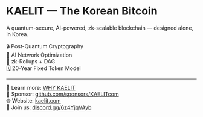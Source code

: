 # KAELIT — The Korean Bitcoin

A quantum-secure, AI-powered, zk-scalable blockchain — designed alone, in Korea.

🔒 Post-Quantum Cryptography  
🧠 AI Network Optimization  
🧱 zk-Rollups + DAG  
🗓️ 20-Year Fixed Token Model

---

📘 Learn more: [WHY KAELIT](./WHY_KAELIT.md)  
💎 Sponsor: [github.com/sponsors/KAELITcom](https://github.com/sponsors/KAELITcom)  
🌐 Website: [kaelit.com](https://kaelit.com)  
💬 Join us: [discord.gg/6z4YjqVAyb](https://discord.gg/6z4YjqVAyb)
